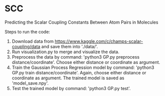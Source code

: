 # SCC
Predicting the Scalar Coupling Constants Between Atom Pairs in Molecules

Steps to run the code:
1. Download data from https://www.kaggle.com/c/champs-scalar-coupling/data and save them into './data/'.
2. Run visualization.py to merge and visualize the data.
3. Preprocess the data by command: 'python3 GP.py preprocess distance/coordinate'. Choose either distance or coordinate as argument.
4. Train the Gaussian Process Regression model by command: 'python3 GP.py train distance/coordinate'. Again, choose either distance or coordinate as argument. The trained model is saved as 'model_save.npy'.
5. Test the trained model by command: 'python3 GP.py test'.
